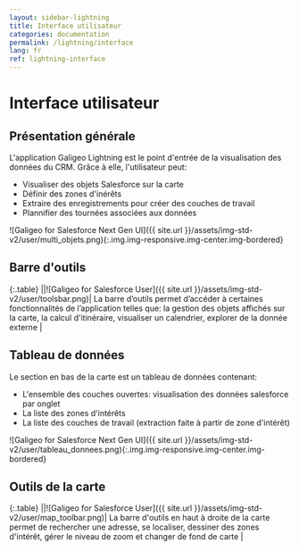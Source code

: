 ```yaml
---
layout: sidebar-lightning
title: Interface utilisateur
categories: documentation
permalink: /lightning/interface
lang: fr
ref: lightning-interface
---
```


# Interface utilisateur

## Présentation générale
L'application Galigeo Lightning est le point d'entrée de la visualisation des données du CRM. Grâce à elle, l'utilisateur peut:

- Visualiser des objets Salesforce sur la carte
- Définir des zones d'inérêts
- Extraire des enregistrements pour créer des couches de travail
- Plannifier des tournées associées aux données

![Galigeo for Salesforce Next Gen UI]({{ site.url }}/assets/img-std-v2/user/multi_objets.png){:.img.img-responsive.img-center.img-bordered}

## Barre d'outils

{:.table}
||![Galigeo for Salesforce User]({{ site.url }}/assets/img-std-v2/user/toolsbar.png)| La barre d’outils permet d’accéder à certaines fonctionnalités de l’application telles que: la gestion des objets affichés sur la carte, la calcul d'itinéraire, visualiser un calendrier, explorer de la donnée externe | 

## Tableau de données
Le section en bas de la carte est un tableau de données contenant:

- L'ensemble des couches ouvertes: visualisation des données salesforce par onglet
- La liste des zones d'intérêts
- La liste des couches de travail (extraction faite à partir de zone d'intérêt)

![Galigeo for Salesforce Next Gen UI]({{ site.url }}/assets/img-std-v2/user/tableau_donnees.png){:.img.img-responsive.img-center.img-bordered}

## Outils de la carte

{:.table}
||![Galigeo for Salesforce User]({{ site.url }}/assets/img-std-v2/user/map_toolbar.png)| La barre d'outils en haut à droite de la carte permet de rechercher une adresse, se localiser, dessiner des zones d'intérêt, gérer le niveau de zoom et changer de fond de carte | 

